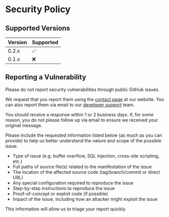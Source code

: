 # Security Policy

## Supported Versions

| Version | Supported          |
| ------- | ------------------ |
| 0.2.x   | :white_check_mark: |
| 0.1.x   | ❌                |


## Reporting a Vulnerability

Please do not report security vulnerabilities through public GitHub issues.

We request that you report them using the [contact page](https://sonetel.com/en/contact/) at our website. You can also report them via email to our [developer support](mailto:dev.support@sonetel.com) team.

You should receive a response within 1 or 2 business days. If, for some reason, you do not please follow up via email to ensure we received your original message.

Please include the requested information listed below (as much as you can provide) to help us better understand the nature and scope of the possible issue:

- Type of issue (e.g. buffer overflow, SQL injection, cross-site scripting, etc.)
- Full paths of source file(s) related to the manifestation of the issue
- The location of the affected source code (tag/branch/commit or direct URL)
- Any special configuration required to reproduce the issue
- Step-by-step instructions to reproduce the issue
- Proof-of-concept or exploit code (if possible)
- Impact of the issue, including how an attacker might exploit the issue

This information will allow us to triage your report quickly.
